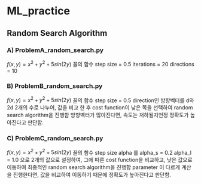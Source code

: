 # ML_practice

## Random Search Algorithm


### A) ProblemA_random_search.py
$f(x, y) = x^2+y^2+5sin(2y)$ 꼴의 함수
step size = 0.5
iterations = 20
directions = 10

### B) ProblemB_random_search.py
$f(x, y) = x^2+y^2+5sin(2y)$ 꼴의 함수
step size = 0.5
direction인 방향벡터를 
d와 2d 2개의 수로 나누어, 값을 비교 한 후 
cost function이 낮은 쪽을 선택하여
random search algorithm을 진행함
방향벡터가 많아진다면, 속도는 저하될지언정 정확도가 높아진다고 판단함.

### C) ProblemC_random_search.py
$f(x, y) = x^2+y^2+5sin(2y)$ 꼴의 함수
step size alpha 를 
alpha_s = 0.2
alpha_l = 1.0
으로 2개의 값으로 설정하여, 
그에 따른 cost function을 비교하고, 낮은 값으로 이동하여 
최종적인 random search algorithm을 진행함
parameter 이 다르게 계산을 진행한다면, 값을 비교하여 이동하기 때문에 정확도가 높아진다고 판단함.


 



